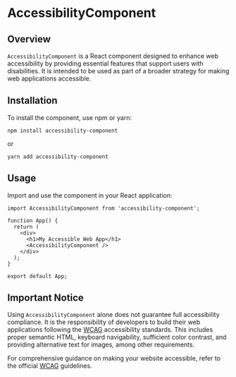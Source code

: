 # AccessibilityComponent

## Overview

`AccessibilityComponent` is a React component designed to enhance web accessibility by providing essential features that support users with disabilities. It is intended to be used as part of a broader strategy for making web applications accessible.

## Installation

To install the component, use npm or yarn:

```
npm install accessibility-component
```

or

```
yarn add accessibility-component
```

## Usage

Import and use the component in your React application:

```
import AccessibilityComponent from 'accessibility-component';

function App() {
  return (
    <div>
      <h1>My Accessible Web App</h1>
      <AccessibilityComponent />
    </div>
  );
}

export default App;
```

## Important Notice

Using `AccessibilityComponent` alone does not guarantee full accessibility compliance. It is the responsibility of developers to build their web applications following the [WCAG](https://www.w3.org/WAI/standards-guidelines/wcag/) accessibility standards. This includes proper semantic HTML, keyboard navigability, sufficient color contrast, and providing alternative text for images, among other requirements.

For comprehensive guidance on making your website accessible, refer to the official [WCAG](https://www.w3.org/WAI/standards-guidelines/wcag/) guidelines.

